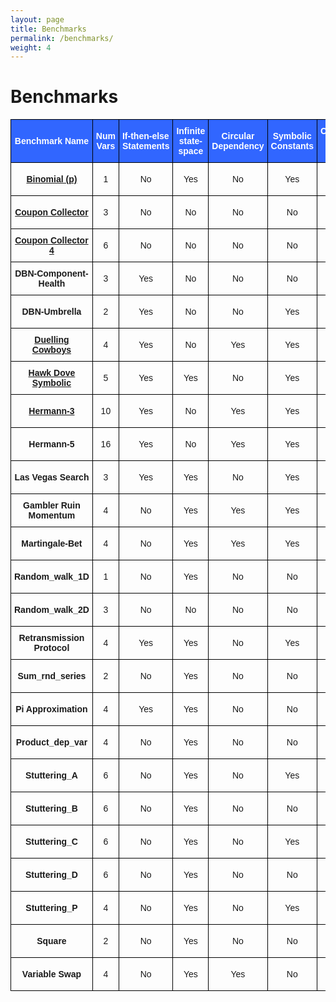 ```yaml
---
layout: page
title: Benchmarks
permalink: /benchmarks/
weight: 4
---
```


# Benchmarks

<style type="text/css">
.tg  {border-collapse:collapse;border-spacing:0;}
.tg td{border-color:black;border-style:solid;border-width:1px;font-family:Arial, sans-serif;font-size:14px;
  overflow:hidden;padding:10px 5px;word-break:normal;}
.tg th{border-color:black;border-style:solid;border-width:1px;font-family:Arial, sans-serif;font-size:14px;
  font-weight:normal;overflow:hidden;padding:10px 5px;word-break:normal;}
.tg .tg-7ilu{background-color:#3166ff;border-color:#000000;color:#ffffff;font-weight:bold;text-align:center;vertical-align:middle}
.tg .tg-18eh{border-color:#000000;font-weight:bold;text-align:center;vertical-align:middle}
.tg .tg-5924{background-color:#3166ff;border-color:#000000;color:#ffffff;font-weight:bold;text-align:left;vertical-align:middle}
.tg .tg-xwyw{border-color:#000000;text-align:center;vertical-align:middle}
</style>
<table class="tg">
<thead>
  <tr>
    <th class="tg-7ilu">Benchmark Name</th>
    <th class="tg-7ilu">Num <br>Vars</th>
    <th class="tg-5924">If-then-else<br>Statements<br></th>
    <th class="tg-7ilu">Infinite <br>state-space</th>
    <th class="tg-7ilu">Circular<br>Dependency</th>
    <th class="tg-7ilu">Symbolic <br>Constants</th>
    <th class="tg-7ilu">Continuous <br>State-Space</th>
    <th class="tg-7ilu">Loop <br>Guard</th>
  </tr>
</thead>
<tbody>
  <tr>
    <td class="tg-18eh"><a href="https://probing-lab.github.io/pages/benchmarks/binomial_p">Binomial (p)</a></td>
    <td class="tg-xwyw">1</td>
    <td class="tg-xwyw">No</td>
    <td class="tg-xwyw">Yes</td>
    <td class="tg-xwyw">No</td>
    <td class="tg-xwyw">Yes</td>
    <td class="tg-xwyw">No</td>
    <td class="tg-xwyw">No <br>(true)</td>
  </tr>
  <tr>
    <td class="tg-18eh"><a href="https://probing-lab.github.io/pages/benchmarks/coupon_collector">Coupon Collector</a></td>
    <td class="tg-xwyw">3</td>
    <td class="tg-xwyw">No</td>
    <td class="tg-xwyw">No</td>
    <td class="tg-xwyw">No</td>
    <td class="tg-xwyw">No</td>
    <td class="tg-xwyw">No</td>
    <td class="tg-xwyw">No <br>(true)</td>
  </tr>
  <tr>
    <td class="tg-18eh"><a href="https://probing-lab.github.io/pages/benchmarks/coupon_collector4">Coupon Collector 4</a></td>
    <td class="tg-xwyw">6</td>
    <td class="tg-xwyw">No</td>
    <td class="tg-xwyw">No</td>
    <td class="tg-xwyw">No</td>
    <td class="tg-xwyw">No</td>
    <td class="tg-xwyw">No</td>
    <td class="tg-xwyw">No <br>(true)</td>
  </tr>
  <tr>
    <td class="tg-18eh">DBN-Component-Health</td>
    <td class="tg-xwyw">3</td>
    <td class="tg-xwyw">Yes</td>
    <td class="tg-xwyw">No</td>
    <td class="tg-xwyw">No</td>
    <td class="tg-xwyw">No</td>
    <td class="tg-xwyw">No</td>
    <td class="tg-xwyw">No <br>(true)</td>
  </tr>
  <tr>
    <td class="tg-18eh">DBN-Umbrella</td>
    <td class="tg-xwyw">2</td>
    <td class="tg-xwyw">Yes</td>
    <td class="tg-xwyw">No</td>
    <td class="tg-xwyw">No</td>
    <td class="tg-xwyw">Yes</td>
    <td class="tg-xwyw">No</td>
    <td class="tg-xwyw">No <br>(true)</td>
  </tr>
  <tr>
    <td class="tg-18eh"><a href="https://probing-lab.github.io/pages/benchmarks/duelling_cowboys">Duelling Cowboys</a></td>
    <td class="tg-xwyw">4</td>
    <td class="tg-xwyw">Yes</td>
    <td class="tg-xwyw">No</td>
    <td class="tg-xwyw">Yes</td>
    <td class="tg-xwyw">Yes</td>
    <td class="tg-xwyw">No</td>
    <td class="tg-xwyw">No <br>(true)</td>
  </tr>
  <tr>
    <td class="tg-18eh"><a href="https://probing-lab.github.io/pages/benchmarks/hawk_dove_symbolic">Hawk Dove Symbolic</a></td>
    <td class="tg-xwyw">5</td>
    <td class="tg-xwyw">Yes</td>
    <td class="tg-xwyw">Yes</td>
    <td class="tg-xwyw">No</td>
    <td class="tg-xwyw">Yes</td>
    <td class="tg-xwyw">No</td>
    <td class="tg-xwyw">No <br>(true)</td>
  </tr>
  <tr>
    <td class="tg-18eh"><a href="https://probing-lab.github.io/pages/benchmarks/hermann3">Hermann-3</a></td>
    <td class="tg-xwyw">10</td>
    <td class="tg-xwyw">Yes</td>
    <td class="tg-xwyw">No</td>
    <td class="tg-xwyw">Yes</td>
    <td class="tg-xwyw">Yes</td>
    <td class="tg-xwyw">No</td>
    <td class="tg-xwyw">No <br>(true)</td>
  </tr>
  <tr>
    <td class="tg-xwyw"><span style="font-weight:bold">Hermann-5</span></td>
    <td class="tg-xwyw">16</td>
    <td class="tg-xwyw">Yes</td>
    <td class="tg-xwyw">No</td>
    <td class="tg-xwyw">Yes</td>
    <td class="tg-xwyw">Yes</td>
    <td class="tg-xwyw">No</td>
    <td class="tg-xwyw">No <br>(true)</td>
  </tr>
  <tr>
    <td class="tg-18eh">Las Vegas Search</td>
    <td class="tg-xwyw">3</td>
    <td class="tg-xwyw">Yes</td>
    <td class="tg-xwyw">Yes</td>
    <td class="tg-xwyw">No</td>
    <td class="tg-xwyw">Yes</td>
    <td class="tg-xwyw">No</td>
    <td class="tg-xwyw">No <br>(true)</td>
  </tr>
  <tr>
    <td class="tg-18eh">Gambler Ruin Momentum</td>
    <td class="tg-xwyw">4</td>
    <td class="tg-xwyw">No</td>
    <td class="tg-xwyw">Yes</td>
    <td class="tg-xwyw">Yes</td>
    <td class="tg-xwyw">Yes</td>
    <td class="tg-xwyw">No</td>
    <td class="tg-xwyw">No <br>(true)</td>
  </tr>
  <tr>
    <td class="tg-18eh">Martingale-Bet</td>
    <td class="tg-xwyw">4</td>
    <td class="tg-xwyw">No</td>
    <td class="tg-xwyw">Yes</td>
    <td class="tg-xwyw">Yes</td>
    <td class="tg-xwyw">Yes</td>
    <td class="tg-xwyw">No</td>
    <td class="tg-xwyw">No <br>(true)</td>
  </tr>
  <tr>
    <td class="tg-18eh">Random_walk_1D</td>
    <td class="tg-xwyw">1</td>
    <td class="tg-xwyw">No</td>
    <td class="tg-xwyw">Yes</td>
    <td class="tg-xwyw">No</td>
    <td class="tg-xwyw">No</td>
    <td class="tg-xwyw">No</td>
    <td class="tg-xwyw">No <br>(true)</td>
  </tr>
  <tr>
    <td class="tg-18eh">Random_walk_2D</td>
    <td class="tg-xwyw">3</td>
    <td class="tg-xwyw">No</td>
    <td class="tg-xwyw">No</td>
    <td class="tg-xwyw">No</td>
    <td class="tg-xwyw">No</td>
    <td class="tg-xwyw">No</td>
    <td class="tg-xwyw">No <br>(true)</td>
  </tr>
  <tr>
    <td class="tg-18eh">Retransmission Protocol</td>
    <td class="tg-xwyw">4</td>
    <td class="tg-xwyw">Yes</td>
    <td class="tg-xwyw">Yes</td>
    <td class="tg-xwyw">No</td>
    <td class="tg-xwyw">Yes</td>
    <td class="tg-xwyw">No</td>
    <td class="tg-xwyw">No <br>(true)</td>
  </tr>
  <tr>
    <td class="tg-xwyw"><span style="font-weight:bold">Sum_rnd_series</span></td>
    <td class="tg-xwyw">2</td>
    <td class="tg-xwyw">No</td>
    <td class="tg-xwyw">Yes</td>
    <td class="tg-xwyw">No</td>
    <td class="tg-xwyw">No</td>
    <td class="tg-xwyw">No</td>
    <td class="tg-xwyw">No <br>(true)</td>
  </tr>
  <tr>
    <td class="tg-18eh">Pi Approximation</td>
    <td class="tg-xwyw">4</td>
    <td class="tg-xwyw">Yes</td>
    <td class="tg-xwyw">Yes</td>
    <td class="tg-xwyw">No</td>
    <td class="tg-xwyw">No</td>
    <td class="tg-xwyw">Yes</td>
    <td class="tg-xwyw">No <br>(true)</td>
  </tr>
  <tr>
    <td class="tg-xwyw"><span style="font-weight:bold">Product_dep_var</span></td>
    <td class="tg-xwyw">4</td>
    <td class="tg-xwyw">No</td>
    <td class="tg-xwyw">Yes</td>
    <td class="tg-xwyw">No</td>
    <td class="tg-xwyw">No</td>
    <td class="tg-xwyw">No</td>
    <td class="tg-xwyw">No <br>(true)</td>
  </tr>
  <tr>
    <td class="tg-xwyw"><span style="font-weight:bold">Stuttering_A</span></td>
    <td class="tg-xwyw">6</td>
    <td class="tg-xwyw">No</td>
    <td class="tg-xwyw">Yes</td>
    <td class="tg-xwyw">No</td>
    <td class="tg-xwyw">Yes</td>
    <td class="tg-xwyw">Yes</td>
    <td class="tg-xwyw">No <br>(true)</td>
  </tr>
  <tr>
    <td class="tg-xwyw"><span style="font-weight:bold">Stuttering_B</span></td>
    <td class="tg-xwyw">6</td>
    <td class="tg-xwyw">No</td>
    <td class="tg-xwyw">Yes</td>
    <td class="tg-xwyw">No</td>
    <td class="tg-xwyw">No</td>
    <td class="tg-xwyw">Yes</td>
    <td class="tg-xwyw">No <br>(true)</td>
  </tr>
  <tr>
    <td class="tg-xwyw"><span style="font-weight:bold">Stuttering_C</span></td>
    <td class="tg-xwyw">6</td>
    <td class="tg-xwyw">No</td>
    <td class="tg-xwyw">Yes</td>
    <td class="tg-xwyw">No</td>
    <td class="tg-xwyw">Yes</td>
    <td class="tg-xwyw">Yes</td>
    <td class="tg-xwyw">No <br>(true)</td>
  </tr>
  <tr>
    <td class="tg-xwyw"><span style="font-weight:bold">Stuttering_D</span></td>
    <td class="tg-xwyw">6</td>
    <td class="tg-xwyw">No</td>
    <td class="tg-xwyw">Yes</td>
    <td class="tg-xwyw">No</td>
    <td class="tg-xwyw">No</td>
    <td class="tg-xwyw">Yes</td>
    <td class="tg-xwyw">No <br>(true)</td>
  </tr>
  <tr>
    <td class="tg-xwyw"><span style="font-weight:bold">Stuttering_P</span></td>
    <td class="tg-xwyw">4</td>
    <td class="tg-xwyw">No</td>
    <td class="tg-xwyw">Yes</td>
    <td class="tg-xwyw">No</td>
    <td class="tg-xwyw">Yes</td>
    <td class="tg-xwyw">Yes</td>
    <td class="tg-xwyw">No <br>(true)</td>
  </tr>
  <tr>
    <td class="tg-xwyw"><span style="font-weight:bold">Square</span></td>
    <td class="tg-xwyw">2</td>
    <td class="tg-xwyw">No</td>
    <td class="tg-xwyw">Yes</td>
    <td class="tg-xwyw">No</td>
    <td class="tg-xwyw">No</td>
    <td class="tg-xwyw">Yes</td>
    <td class="tg-xwyw">No <br>(true)</td>
  </tr>
  <tr>
    <td class="tg-18eh">Variable Swap</td>
    <td class="tg-xwyw">4</td>
    <td class="tg-xwyw">No</td>
    <td class="tg-xwyw">Yes</td>
    <td class="tg-xwyw">Yes</td>
    <td class="tg-xwyw">No</td>
    <td class="tg-xwyw">Yes</td>
    <td class="tg-xwyw">No <br>(true)</td>
  </tr>
</tbody>
</table>



